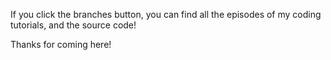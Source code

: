 If you click the branches button, you can find all the episodes of my coding tutorials, and the source code!

Thanks for coming here!
